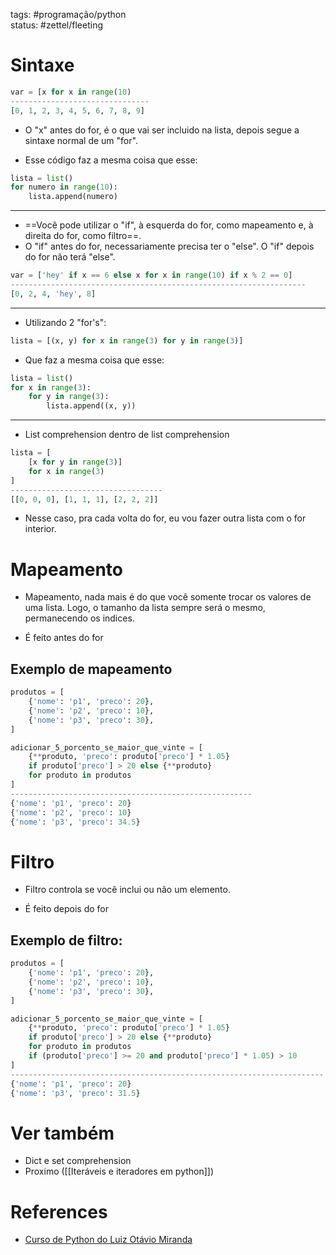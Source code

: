 tags: #programação/python  
status: #zettel/fleeting

# Sintaxe
```Python
var = [x for x in range(10)
-------------------------------
[0, 1, 2, 3, 4, 5, 6, 7, 8, 9]
```
- O "x" antes do for, é o que vai ser incluido na lista, depois segue a sintaxe normal de um "for".

- Esse código faz a mesma coisa que esse:
```Python
lista = list()
for numero in range(10):
    lista.append(numero)
```
---
- ==Você pode utilizar o "if", à esquerda do for, como mapeamento e, à direita do for, como filtro==.
- O "if" antes do for, necessariamente precisa ter o "else". O "if" depois do for não terá "else".
```Python
var = ['hey' if x == 6 else x for x in range(10) if x % 2 == 0]
------------------------------------------------------------------
[0, 2, 4, 'hey', 8]
```
---
- Utilizando 2 "for's":
```Python
lista = [(x, y) for x in range(3) for y in range(3)]
```

- Que faz a mesma coisa que esse:
```Python
lista = list()
for x in range(3):
    for y in range(3):
        lista.append((x, y))
```
---
- List comprehension dentro de list comprehension
```Python
lista = [
    [x for y in range(3)]
    for x in range(3)
]
----------------------------------
[[0, 0, 0], [1, 1, 1], [2, 2, 2]]
```
- Nesse caso, pra cada volta do for, eu vou fazer outra lista com o for interior.

# Mapeamento
- Mapeamento, nada mais é do que você somente trocar os valores de uma lista. Logo, o tamanho da lista sempre será o mesmo, permanecendo os indices.

- É feito antes do for

## Exemplo de mapeamento
```Python
produtos = [
    {'nome': 'p1', 'preco': 20},
    {'nome': 'p2', 'preco': 10},
    {'nome': 'p3', 'preco': 30},
]

adicionar_5_porcento_se_maior_que_vinte = [
    {**produto, 'preco': produto['preco'] * 1.05}
    if produto['preco'] > 20 else {**produto}
    for produto in produtos
]
------------------------------------------------------
{'nome': 'p1', 'preco': 20}
{'nome': 'p2', 'preco': 10}
{'nome': 'p3', 'preco': 34.5}
```

# Filtro
- Filtro controla se você inclui ou não um elemento.

- É feito depois do for

## Exemplo de filtro:
```Python
produtos = [
    {'nome': 'p1', 'preco': 20},
    {'nome': 'p2', 'preco': 10},
    {'nome': 'p3', 'preco': 30},
]

adicionar_5_porcento_se_maior_que_vinte = [
    {**produto, 'preco': produto['preco'] * 1.05}
    if produto['preco'] > 20 else {**produto}
    for produto in produtos
    if (produto['preco'] >= 20 and produto['preco'] * 1.05) > 10
]
----------------------------------------------------------------------
{'nome': 'p1', 'preco': 20}
{'nome': 'p3', 'preco': 31.5}
```

# Ver também
- Dict e set comprehension
- Proximo ([[Iteráveis e iteradores em python]])
# References
- [Curso de Python do Luiz Otávio Miranda](https://www.udemy.com/user/luiz-otavio-miranda)
